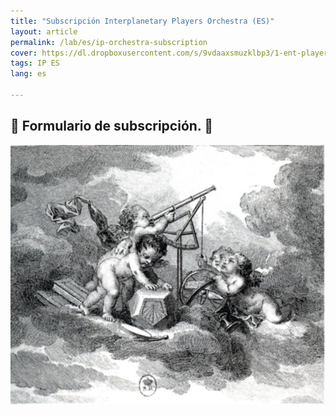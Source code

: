 ```yaml
---
title: "Subscripción Interplanetary Players Orchestra (ES)"
layout: article
permalink: /lab/es/ip-orchestra-subscription
cover: https://dl.dropboxusercontent.com/s/9vdaaxsmuzklbp3/1-ent-player-yellow.jpg?raw=1
tags: IP ES
lang: es

---
```

## 🐚 Formulario de subscripción. 🧬



<img src="/img/ether.jpg" alt="Interplanetary Orchestra GIF">
